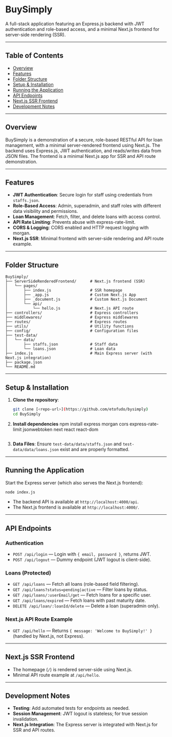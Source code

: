 # BuySimply

A full-stack application featuring an Express.js backend with JWT authentication and role-based access, and a minimal Next.js frontend for server-side rendering (SSR).

---

## Table of Contents
- [Overview](#overview)
- [Features](#features)
- [Folder Structure](#folder-structure)
- [Setup & Installation](#setup--installation)
- [Running the Application](#running-the-application)
- [API Endpoints](#api-endpoints)
- [Next.js SSR Frontend](#nextjs-ssr-frontend)
- [Development Notes](#development-notes)

---

## Overview
BuySimply is a demonstration of a secure, role-based RESTful API for loan management, with a minimal server-rendered frontend using Next.js. The backend uses Express.js, JWT authentication, and reads/writes data from JSON files. The frontend is a minimal Next.js app for SSR and API route demonstration.

---

## Features
- **JWT Authentication**: Secure login for staff using credentials from `staffs.json`.
- **Role-Based Access**: Admin, superadmin, and staff roles with different data visibility and permissions.
- **Loan Management**: Fetch, filter, and delete loans with access control.
- **API Rate Limiting**: Prevents abuse with express-rate-limit.
- **CORS & Logging**: CORS enabled and HTTP request logging with morgan.
- **Next.js SSR**: Minimal frontend with server-side rendering and API route example.

---

## Folder Structure
```
BuySimply/
├── ServerSideRenderedFrontend/      # Next.js frontend (SSR)
│   └── pages/
│       ├── index.js                 # SSR homepage
│       ├── _app.js                  # Custom Next.js App
│       ├── _document.js             # Custom Next.js Document
│       └── api/
│           └── hello.js             # Next.js API route
├── controllers/                     # Express controllers
├── middlewares/                     # Express middlewares
├── routes/                          # Express routes
├── utils/                           # Utility functions
├── config/                          # Configuration files
├── test-data/
│   └── data/
│       ├── staffs.json              # Staff data
│       └── loans.json               # Loan data
├── index.js                         # Main Express server (with Next.js integration)
├── package.json
└── README.md
```

---

## Setup & Installation
1. **Clone the repository**:
   ```bash
   git clone [<repo-url>](https://github.com/etofudo/bysimply)
   cd BuySimply
   ```
2. **Install dependencies** 
   npm install express morgan cors express-rate-limit jsonwebtoken next react react-dom
   ```
3. **Data Files**: Ensure `test-data/data/staffs.json` and `test-data/data/loans.json` exist and are properly formatted.

---

## Running the Application
Start the Express server (which also serves the Next.js frontend):
```bash
node index.js
```
- The backend API is available at `http://localhost:4000/api`.
- The Next.js frontend is available at `http://localhost:4000/`.

---

## API Endpoints
### Authentication
- `POST /api/login` — Login with `{ email, password }`, returns JWT.
- `POST /api/logout` — Dummy endpoint (JWT logout is client-side).

### Loans (Protected)
- `GET /api/loans` — Fetch all loans (role-based field filtering).
- `GET /api/loans?status=pending|active` — Filter loans by status.
- `GET /api/loans/:userEmail/get` — Fetch loans for a specific user.
- `GET /api/loans/expired` — Fetch loans with past maturity date.
- `DELETE /api/loan/:loanId/delete` — Delete a loan (superadmin only).

### Next.js API Route Example
- `GET /api/hello` — Returns `{ message: 'Welcome to BuySimply!' }` (handled by Next.js, not Express).

---

## Next.js SSR Frontend
- The homepage (`/`) is rendered server-side using Next.js.
- Minimal API route example at `/api/hello`.

---

## Development Notes
- **Testing**: Add automated tests for endpoints as needed.
- **Session Management**: JWT logout is stateless; for true session invalidation.
- **Next.js Integration**: The Express server is integrated with Next.js for SSR and API routes.
